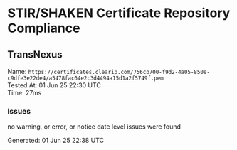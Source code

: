 # STIR/SHAKEN Certificate Repository Compliance

## TransNexus

Name: `https://certificates.clearip.com/756cb700-f9d2-4a05-850e-c9dfe3e22de4/a5478fac64e2c3d4494a15d1a2f5749f.pem`\
Tested At: 01 Jun 25 22:30 UTC\
Time: 27ms

### Issues

no warning, or error, or notice date level issues were found

Generated: 01 Jun 25 22:38 UTC